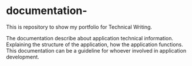 # documentation-
This is repository to show my portfolio for Technical Writing.

The documentation describe about application technical information. Explaining the structure of the application, how the application functions. 
This documentation can be a guideline for whoever involved in application development.
